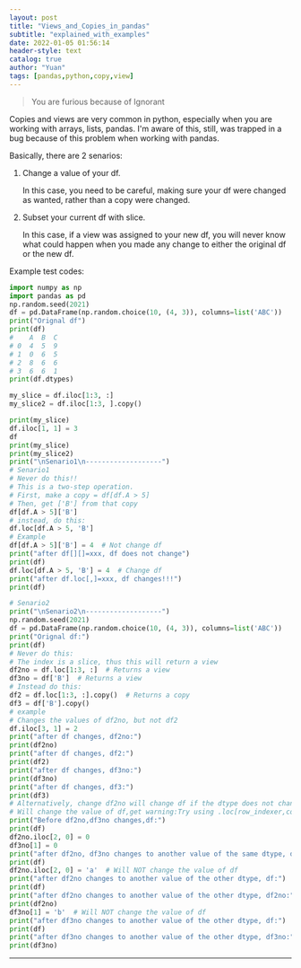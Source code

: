 ```yaml
---
layout: post
title: "Views_and_Copies_in_pandas"
subtitle: "explained_with_examples"
date: 2022-01-05 01:56:14
header-style: text
catalog: true
author: "Yuan"
tags: [pandas,python,copy,view]
---
```

> You are furious because of Ignorant

Copies and views are very common in python, especially when you are working with arrays, lists, pandas. I'm aware of this, still, was trapped in a bug because of this problem when working with pandas.

Basically, there are 2 senarios:
1. Change a value of your df.

   In this case, you need to be careful, making sure your df were changed as wanted, rather than a copy were changed.

2. Subset your current df with slice.
   
   In this case, if a view was assigned to your new df, you will never know what could happen when you made any change to either the original df or the new df.

Example test codes:

```python
import numpy as np
import pandas as pd
np.random.seed(2021)
df = pd.DataFrame(np.random.choice(10, (4, 3)), columns=list('ABC'))
print("Orignal df")
print(df)
#    A  B  C
# 0  4  5  9
# 1  0  6  5
# 2  8  6  6
# 3  6  6  1
print(df.dtypes)

my_slice = df.iloc[1:3, :]
my_slice2 = df.iloc[1:3, ].copy()

print(my_slice)
df.iloc[1, 1] = 3
df
print(my_slice)
print(my_slice2)
print("\nSenario1\n-------------------")
# Senario1
# Never do this!!
# This is a two-step operation.
# First, make a copy = df[df.A > 5]
# Then, get ['B'] from that copy
df[df.A > 5]['B']
# instead, do this:
df.loc[df.A > 5, 'B']
# Example
df[df.A > 5]['B'] = 4  # Not change df
print("after df[][]=xxx, df does not change")
print(df)
df.loc[df.A > 5, 'B'] = 4  # Change df
print("after df.loc[,]=xxx, df changes!!!")
print(df)

# Senario2
print("\nSenario2\n-------------------")
np.random.seed(2021)
df = pd.DataFrame(np.random.choice(10, (4, 3)), columns=list('ABC'))
print("Orignal df:")
print(df)
# Never do this:
# The index is a slice, thus this will return a view
df2no = df.loc[1:3, :]  # Returns a view
df3no = df['B']  # Returns a view
# Instead do this:
df2 = df.loc[1:3, :].copy()  # Returns a copy
df3 = df['B'].copy()
# example
# Changes the values of df2no, but not df2
df.iloc[3, 1] = 2
print("after df changes, df2no:")
print(df2no)
print("after df changes, df2:")
print(df2)
print("after df changes, df3no:")
print(df3no)
print("after df changes, df3:")
print(df3)
# Alternatively, change df2no will change df if the dtype does not change
# Will change the value of df,get warning:Try using .loc[row_indexer,col_indexer] = value instead
print("Before df2no,df3no changes,df:")
print(df)
df2no.iloc[2, 0] = 0
df3no[1] = 0
print("after df2no, df3no changes to another value of the same dtype, df:")
print(df)
df2no.iloc[2, 0] = 'a'  # Will NOT change the value of df
print("after df2no changes to another value of the other dtype, df:")
print(df)
print("after df2no changes to another value of the other dtype, df2no:")
print(df2no)
df3no[1] = 'b'  # Will NOT change the value of df
print("after df3no changes to another value of the other dtype, df:")
print(df)
print("after df3no changes to another value of the other dtype, df3no:")
print(df3no)

```


---
